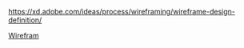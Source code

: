 https://xd.adobe.com/ideas/process/wireframing/wireframe-design-definition/

[Wirefram](https://www.codecademy.com/article/ios-what-is-wireframing?utm_source=facebook&utm_medium=organic-social&utm_content=fb_09_01_22_what_is_wireframing&fbclid=IwAR1x36dml40AV0LK3eCGyNgwqV2OfWCWDGj_sJ0a7IR87kvUJ3Wf7d6tF-8)
